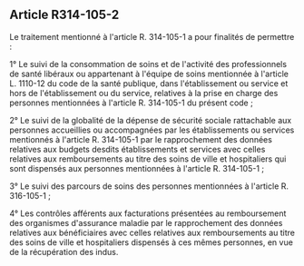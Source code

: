 ## Article R314-105-2

Le traitement mentionné à l'article R. 314-105-1 a pour finalités de permettre :

1° Le suivi de la consommation de soins et de l'activité des professionnels de santé libéraux ou appartenant
à l'équipe de soins mentionnée à l'article L. 1110-12 du code de la santé publique, dans l'établissement ou
service et hors de l'établissement ou du service, relatives à la prise en charge des personnes mentionnées à
l'article R. 314-105-1 du présent code ;

2° Le suivi de la globalité de la dépense de sécurité sociale rattachable aux personnes accueillies
ou accompagnées par les établissements ou services mentionnés à l'article R. 314-105-1 par le
rapprochement des données relatives aux budgets desdits établissements et services avec celles relatives aux
remboursements au titre des soins de ville et hospitaliers qui sont dispensés aux personnes mentionnées à
l'article R. 314-105-1 ;

3° Le suivi des parcours de soins des personnes mentionnées à l'article R. 316-105-1 ;


4° Les contrôles afférents aux facturations présentées au remboursement des organismes d'assurance maladie
par le rapprochement des données relatives aux bénéficiaires avec celles relatives aux remboursements au
titre des soins de ville et hospitaliers dispensés à ces mêmes personnes, en vue de la récupération des indus.

